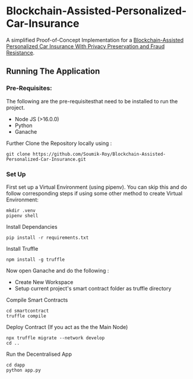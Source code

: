 # Blockchain-Assisted-Personalized-Car-Insurance

A simplified Proof-of-Concept Implementation for a [Blockchain-Assisted Personalized Car Insurance With Privacy Preservation and Fraud Resistance](https://ieeexplore.ieee.org/document/9924540). 

## Running The Application

### Pre-Requisites:
The following are the pre-requisitesthat need to be installed to run the project.
- Node JS (>16.0.0)
- Python
- Ganache

Further Clone the Repository locally using : 
```
git clone https://github.com/Soumik-Roy/Blockchain-Assisted-Personalized-Car-Insurance.git
```

### Set Up

First set up a Virtual Environment (using pipenv). You can skip this and do follow corresponding steps if using some other method to create Virtual Environment: 
```
mkdir .venv
pipenv shell
```

Install Dependancies
```
pip install -r requirements.txt
```

Install Truffle
```
npm install -g truffle
```

Now open Ganache and do the following : 
- Create New Workspace
- Setup current project's smart contract folder as truffle directory

Compile Smart Contracts 
```
cd smartcontract
truffle compile
```

Deploy Contract (If you act as the the Main Node)
```
npx truffle migrate --network develop
cd ..
```

Run the Decentralised App
```
cd dapp
python app.py
```
